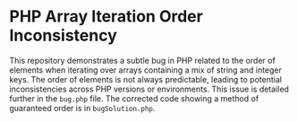 # PHP Array Iteration Order Inconsistency

This repository demonstrates a subtle bug in PHP related to the order of elements when iterating over arrays containing a mix of string and integer keys.  The order of elements is not always predictable, leading to potential inconsistencies across PHP versions or environments. This issue is detailed further in the `bug.php` file. The corrected code showing a method of guaranteed order is in `bugSolution.php`.